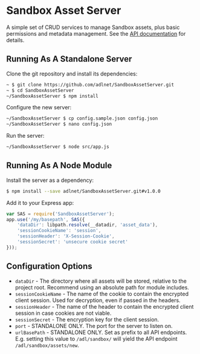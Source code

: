 Sandbox Asset Server
====================

A simple set of CRUD services to manage Sandbox assets, plus basic permissions and metadata management. See the [API documentation](docs/api.md) for details.

Running As A Standalone Server
------------------------------

Clone the git repository and install its dependencies:

```bash
~ $ git clone https://github.com/adlnet/SandboxAssetServer.git
~ $ cd SandboxAssetServer
~/SandboxAssetServer $ npm install
```

Configure the new server:

```bash
~/SandboxAssetServer $ cp config.sample.json config.json
~/SandboxAssetServer $ nano config.json
```

Run the server:
```bash
~/SandboxAssetServer $ node src/app.js
```


Running As A Node Module
------------------------

Install the server as a dependency:

```bash
$ npm install --save adlnet/SandboxAssetServer.git#v1.0.0
```

Add it to your Express app:

```javascript
var SAS = require('SandboxAssetServer');
app.use('/my/basepath', SAS({
	'dataDir': libpath.resolve(__datadir, 'asset_data'),
	'sessionCookieName': 'session',
	'sessionHeader': 'X-Session-Cookie',
	'sessionSecret': 'unsecure cookie secret'
}));
```


Configuration Options
---------------------

* `dataDir` - The directory where all assets will be stored, relative to the project root. Recommend using an absolute path for module includes.
* `sessionCookieName` - The name of the cookie to contain the encrypted client session. Used for decryption, even if passed in the headers.
* `sessionHeader` - The name of the header to contain the encrypted client session in case cookies are not viable.
* `sessionSecret` - The encryption key for the client session.
* `port` - STANDALONE ONLY. The port for the server to listen on.
* `urlBasePath` - STANDALONE ONLY. Set as prefix to all API endpoints. E.g. setting this value to `/adl/sandbox/` will yield the API endpoint `/adl/sandbox/assets/new`.
